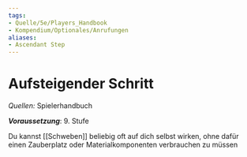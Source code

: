 ```yaml
---
tags:
- Quelle/5e/Players_Handbook
- Kompendium/Optionales/Anrufungen
aliases:
- Ascendant Step
---
```

# Aufsteigender Schritt
_Quellen:_ Spielerhandbuch

**_Voraussetzung_**: 9. Stufe

Du kannst [[Schweben]] beliebig oft auf dich selbst wirken, ohne dafür einen Zauberplatz oder Materialkomponenten verbrauchen zu müssen